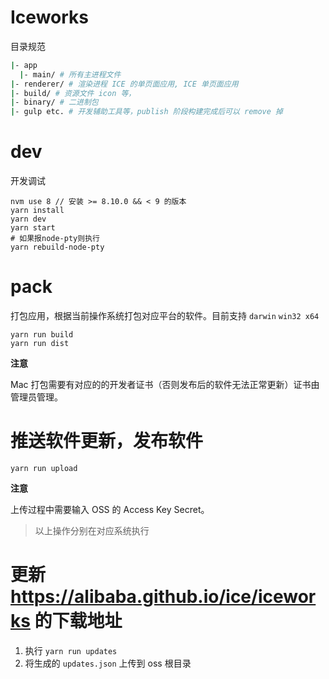 # Iceworks

目录规范

```bash
|- app
  |- main/ # 所有主进程文件
|- renderer/ # 渲染进程 ICE 的单页面应用, ICE 单页面应用
|- build/ # 资源文件 icon 等，
|- binary/ # 二进制包
|- gulp etc. # 开发辅助工具等，publish 阶段构建完成后可以 remove 掉
```

# dev

开发调试

```
nvm use 8 // 安装 >= 8.10.0 && < 9 的版本
yarn install
yarn dev
yarn start
# 如果报node-pty则执行
yarn rebuild-node-pty
```

# pack

打包应用，根据当前操作系统打包对应平台的软件。目前支持 `darwin` `win32 x64`

```
yarn run build
yarn run dist
```

**注意**

Mac 打包需要有对应的的开发者证书（否则发布后的软件无法正常更新）证书由管理员管理。

# 推送软件更新，发布软件

```
yarn run upload
```

**注意**

上传过程中需要输入 OSS 的 Access Key Secret。

> 以上操作分别在对应系统执行

# 更新 https://alibaba.github.io/ice/iceworks 的下载地址

1. 执行 `yarn run updates`
2. 将生成的 `updates.json` 上传到 oss 根目录
